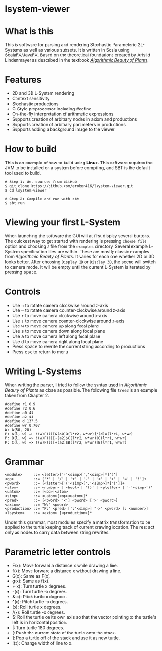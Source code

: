 # lsystem-viewer

# What is this
This is software for parsing and rendering Stochastic Parameteric 2L-Systems as well as various subsets. It is written in Scala using ScalaFX/JavaFX. Based on the theoretical foundations created by Aristid Lindenmayer as described in the textbook [*Algorithmic Beauty of Plants*](http://algorithmicbotany.org/papers/abop/abop.pdf).
# Features
* 2D and 3D L-System rendering
* Context sensitivity
* Stochastic productions
* C-Style preprocessor including #define
* On-the-fly interpretation of arithmetic expressions
* Supports creation of arbitrary nodes in axiom and productions
* Supports creation of arbitrary parameters in productions
* Supports adding a background image to the viewer
# How to build
This is an example of how to build using **Linux**. This software requires the JVM to be installed on a system before compiling, and SBT is the default tool used to build.
```shell
# Step 1: Get sources from GitHub
$ git clone https://github.com/erober416/lsystem-viewer.git
$ cd lsystem-viewer
```
```shell
# Step 2: Compile and run with sbt
$ sbt run
```
# Viewing your first L-System
When launching the software the GUI will at first display several buttons. The quickest way to get started with rendering is pressing ```choose file``` option and choosing a file from the ```examples``` directory. Several example L-System specification files are within. These are mostly classic examples from *Algorithmic Beauty of Plants*. It varies for each one whether 2D or 3D looks better. After choosing ```Display 2D``` or ```Display 3D```, the scene will switch to camera mode. It will be empty until the current L-System is iterated by pressing <kbd>space</kbd>.
# Controls
* Use <kbd>→</kbd> to rotate camera clockwise around z-axis
* Use <kbd>←</kbd> to rotate camera counter-clockwise around z-axis
* Use <kbd>↑</kbd> to move camera clockwise around x-axis
* Use <kbd>↓</kbd> to move camera counter-clockwise around x-axis
* Use <kbd>w</kbd> to move camera up along focal plane
* Use <kbd>s</kbd> to move camera down along focal plane
* Use <kbd>a</kbd> to move camera left along focal plane
* Use <kbd>d</kbd> to move camera right along focal plane
* Press <kbd>space</kbd> to rewrite the current string according to productions
* Press <kbd>esc</kbd> to return to menu
# Writing L-Systems
When writing the parser, I tried to follow the syntax used in *Algorithmic Beauty of Plants* as close as possible. The following file ```tree3``` is an example taken from Chapter 2.
```tree3
#define r1 0.9
#define r2 0.6
#define a0 45
#define a2 45
#define d 137.5
#define wr 0.707
W: A(50, 20)
P: A(l, w) => !(w)F(l)[&(a0)B(l*r2, w*wr)]/(d)A(l*r1, w*wr)
P: B(l, w) => !(w)F(l)[-(a2)$C(l*r2, w*wr)]C(l*r1, w*wr)
P: C(l, w) => !(w)F(l)[+(a2)$B(l*r2, w*wr)]B(l*r1, w*wr)
```

# Grammar
```text
<module>     ::= <letter>['('<simp>[','<simp>]*]')']
<op>         ::= ['*' | '/' | '+' | '-' | '<' | '>' | '=' | '!']+
<pword>      ::= [<letter>['('<simp>[','<simp>]*]')']]+
<atom>       ::= <number> | <bool> | '()' | <pletter> | '('<simp>')'
<uatom>      ::= [<op>]<atom>
<simp>       ::= <uatom>[<op><uatom>]*
<pred>       ::= [<pword> '<'] <pword> ['>' <pword>]
<axiom>      ::= "W:" <pword>
<production> ::= "P:" <pred> [':'<simp>] "->" <pword> [: <number>]
<lsystem>    ::= <axiom> [<production>]*
```
Under this grammar, most modules specify a matrix transformation to be applied to the turtle keeping track of current drawing location. The rest act only as nodes to carry data between string rewrites.
# Parametric letter controls
* F(x): Move forward a distance x while drawing a line.
* f(x): Move forward a distance x without drawing a line.
* G(x): Same as F(x).
* g(x): Same as f(x).
* +(x): Turn turtle x degrees.
* -(x): Turn turtle -x degrees.
* &(x): Pitch turtle x degrees.
* ^(x): Pitch turtle -x degrees.
* \(x): Roll turtle x degrees.
* /(x): Roll turtle -x degrees.
* $: Roll the turtle on its own axis so that the vector pointing to the turtle's left is in horizontal position.
* |: Turn turtle 180 degrees.
* \[: Push the current state of the turtle onto the stack.
* \]: Pop a turtle off of the stack and use it as new turtle.
* !(x): Change width of line to x.
